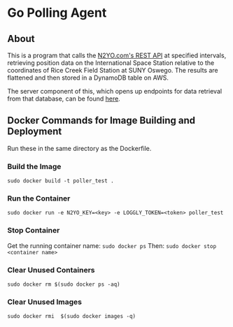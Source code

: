 # Go Polling Agent

## About
This is a program that calls the [N2YO.com's REST API](https://www.n2yo.com/api/) at specified intervals, retrieving
position data on the International Space Station relative to the coordinates of Rice Creek Field Station
at SUNY Oswego.  The results are flattened and then stored in a DynamoDB table on AWS.

The server component of this, which opens up endpoints for data retrieval from that database,
can be found [here](https://github.com/Victor-Lockwood/server-vlockwoo).

## Docker Commands for Image Building and Deployment
Run these in the same directory as the Dockerfile.

### Build the Image
`sudo docker build -t poller_test .`

### Run the Container
`sudo docker run -e N2YO_KEY=<key> -e LOGGLY_TOKEN=<token> poller_test`

### Stop Container
Get the running container name:
`sudo docker ps`
Then:
`sudo docker stop <container name>`

### Clear Unused Containers
`sudo docker rm $(sudo docker ps -aq)`

### Clear Unused Images
`sudo docker rmi  $(sudo docker images -q)`